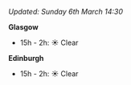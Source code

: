 *Updated: Sunday 6th March 14:30*

**Glasgow**

* 15h - 2h: :sunny: Clear

**Edinburgh**

* 15h - 2h: :sunny: Clear
